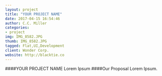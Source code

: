 ```yaml
---
layout: project
title: "YOUR PROJECT NAME"
date: 2017-04-15 16:54:46
author: C.C. Miller
categories:
- project
img: IMG_8582.JPG
thumb: IMG_8582.JPG
tagged: Flat,UI,Development
client: Wonder Corp.
website: http://blacktie.co
---
```

####YOUR PROJECT NAME
Lorem Ipsum
####Our Proposal
Lorem Ipsum.